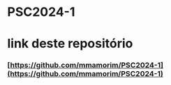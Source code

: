 # PSC2024-1

# link deste repositório
### [https://github.com/mmamorim/PSC2024-1](https://github.com/mmamorim/PSC2024-1)